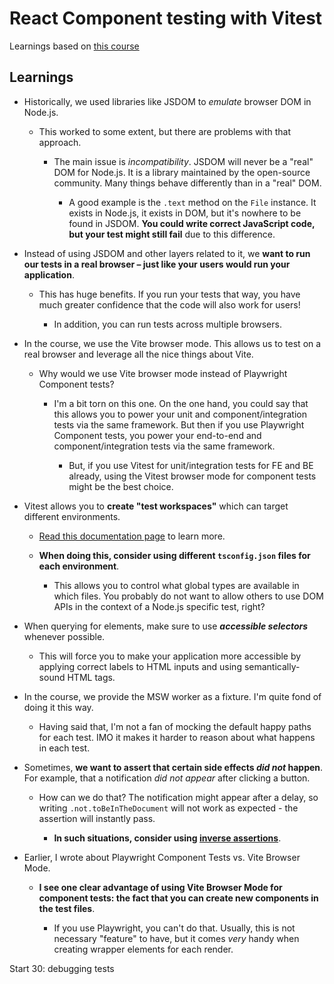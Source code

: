 # React Component testing with Vitest

Learnings based on [this course](https://github.com/epicweb-dev/react-component-testing-with-vitest)

## Learnings

- Historically, we used libraries like JSDOM to _emulate_ browser DOM in Node.js.

  - This worked to some extent, but there are problems with that approach.

    - The main issue is _incompatibility_. JSDOM will never be a "real" DOM for Node.js. It is a library maintained by the open-source community. Many things behave differently than in a "real" DOM.

      - A good example is the `.text` method on the `File` instance. It exists in Node.js, it exists in DOM, but it's nowhere to be found in JSDOM. **You could write correct JavaScript code, but your test might still fail** due to this difference.

- Instead of using JSDOM and other layers related to it, we **want to run our tests in a real browser – just like your users would run your application**.

  - This has huge benefits. If you run your tests that way, you have much greater confidence that the code will also work for users!

    - In addition, you can run tests across multiple browsers.

- In the course, we use the Vite browser mode. This allows us to test on a real browser and leverage all the nice things about Vite.

  - Why would we use Vite browser mode instead of Playwright Component tests?

    - I'm a bit torn on this one. On the one hand, you could say that this allows you to power your unit and component/integration tests via the same framework. But then if you use Playwright Component tests, you power your end-to-end and component/integration tests via the same framework.

      - But, if you use Vitest for unit/integration tests for FE and BE already, using the Vitest browser mode for component tests might be the best choice.

- Vitest allows you to **create "test workspaces"** which can target different environments.

  - [Read this documentation page](https://vitest.dev/guide/workspace.html#defining-a-workspace) to learn more.

  - **When doing this, consider using different `tsconfig.json` files for each environment**.

    - This allows you to control what global types are available in which files. You probably do not want to allow others to use DOM APIs in the context of a Node.js specific test, right?

- When querying for elements, make sure to use **_accessible selectors_** whenever possible.

  - This will force you to make your application more accessible by applying correct labels to HTML inputs and using semantically-sound HTML tags.

- In the course, we provide the MSW worker as a fixture. I'm quite fond of doing it this way.

  - Having said that, I'm not a fan of mocking the default happy paths for each test. IMO it makes it harder to reason about what happens in each test.

- Sometimes, **we want to assert that certain side effects _did not_ happen**. For example, that a notification _did not appear_ after clicking a button.

  - How can we do that? The notification might appear after a delay, so writing `.not.toBeInTheDocument` will not work as expected - the assertion will instantly pass.

    - **In such situations, consider using [inverse assertions](https://www.epicweb.dev/inverse-assertions)**.

- Earlier, I wrote about Playwright Component Tests vs. Vite Browser Mode.

  - **I see one clear advantage of using Vite Browser Mode for component tests: the fact that you can create new components in the test files**.

    - If you use Playwright, you can't do that. Usually, this is not necessary "feature" to have, but it comes _very_ handy when creating wrapper elements for each render.

Start 30: debugging tests
